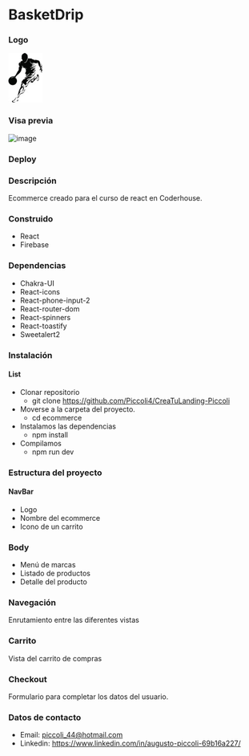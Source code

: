 # BasketDrip

### Logo
![image](/public/Img/logo_readme.jpg)

### Visa previa
![image](/src/assets/BasketDrip.gif)

### Deploy


### Descripción
Ecommerce creado para el curso de react en Coderhouse.

### Construido
- React
- Firebase

### Dependencias
- Chakra-UI
- React-icons 
- React-phone-input-2 
- React-router-dom
- React-spinners
- React-toastify
- Sweetalert2

### Instalación 
#### List
- Clonar repositorio
    - git clone https://github.com/Piccoli4/CreaTuLanding-Piccoli
- Moverse a la carpeta del proyecto.
    - cd ecommerce
- Instalamos las dependencias
    - npm install
- Compilamos
    - npm run dev

### Estructura del proyecto

#### NavBar

- Logo
- Nombre del ecommerce
- Icono de un carrito

### Body
- Menú de marcas
- Listado de productos
- Detalle del producto

### Navegación

Enrutamiento entre las diferentes vistas

### Carrito
Vista del carrito de compras

### Checkout
Formulario para completar los datos del usuario.

### Datos de contacto

- Email: piccoli_44@hotmail.com
- Linkedin: https://www.linkedin.com/in/augusto-piccoli-69b16a227/